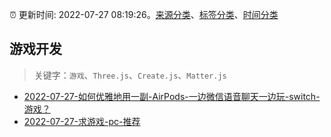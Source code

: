 :alarm_clock: 更新时间: 2022-07-27 08:19:26。[来源分类](../README.md)、[标签分类](../TAGS.md)、[时间分类](../TIMELINE.md)

## 游戏开发


> 关键字：`游戏`、`Three.js`、`Create.js`、`Matter.js`



- [2022-07-27-如何优雅地用一副-AirPods-一边微信语音聊天一边玩-switch-游戏？](https://www.v2ex.com/t/869011) 
- [2022-07-27-求游戏-pc-推荐](https://www.v2ex.com/t/869007) 